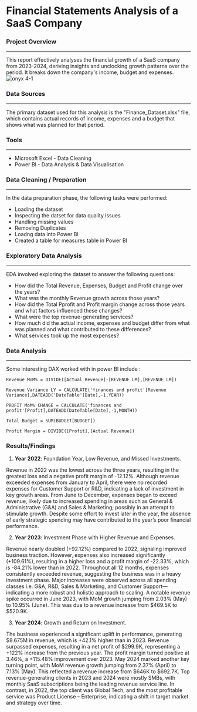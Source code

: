 # Financial Statements Analysis of a SaaS Company

### Project Overview
---
This report effectively analyses the financial growth of a SaaS company from 2023-2024, deriving insights and unclocking growth patterns over the period. It breaks down the company's income, budget and expenses.
![onyx 4-1](https://github.com/user-attachments/assets/2ab0854b-c3f2-4024-a66e-1812da463deb)



### Data Sources
---
The primary dataset used for this analysis is the "Finance_Dataset.xlsx" file, which contains actual records of income, expenses and a budget that shows what was planned for that period.

### Tools
---
- Microsoft Excel - Data Cleaning
- Power BI - Data Analysis & Data Visualisation

### Data Cleaning / Preparation 
---
In the data preparation phase, the following tasks were performed:
- Loading the dataset
- Inspecting the datset for data quality issues
- Handling missing values
- Removing Duplicates
- Loadng data into Power BI
- Created a table for measures table in Power BI

### Exploratory Data Analysis
---
EDA involved exploring the dataset to answer the following questions:
- How did the Total Revenue, Expenses, Budget and Profit change over the years?
- What was the monthly Revenue growth across those years?
- How did the Total Pprofit and Profit margin change across those years and what factors influenced these changes?
- What were the top revenue-generating services?
- How much did the actual income, expenses and budget differ from what was planned and what contributed to these differences?
- What services took up the most expenses?

### Data Analysis
---
Some interesting DAX worked with in power BI include :

``` DAX
Revenue MoM% = DIVIDE([Actual Revenue]-[REVENUE LM],[REVENUE LM])
```
```DAX
Revenue Variance LY = CALCULATE('finances and profit'[Revenue Variance],DATEADD('DateTable'[Date],-1,YEAR))
```
```DAX
PROFIT MoM% CHANGE = CALCULATE('finances and profit'[Profit],DATEADD(DateTable[Date],-1,MONTH))
```
```DAX
Total Budget = SUM(BUDGET[BUDGET])
```
```DAX
Profit Margin = DIVIDE([Profit],[Actual Revenue])
```
### Results/Findings
1. **Year 2022**: Foundation Year, Low Revenue, and Missed Investments.

Revenue in 2022 was the lowest across the three years, resulting in the greatest loss and a negative profit margin of -12.12%.
Although revenue exceeded expenses from January to April, there were no recorded expenses for Customer Support or R&D, indicating a lack of investment in key growth areas.
From June to December, expenses began to exceed revenue, likely due to increased spending in areas such as General & Administrative (G&A) and Sales & Marketing; possibly in an attempt to stimulate growth.
Despite some effort to invest later in the year, the absence of early strategic spending may have contributed to the year’s poor financial performance.

2. **Year 2023**: Investment Phase with Higher Revenue and Expenses.

Revenue nearly doubled (+92.12%) compared to 2022, signaling improved business traction.
However, expenses also increased significantly (+109.61%), resulting in a higher loss and a profit margin of -22.33%, which is -84.21% lower than in 2022.
Throughout all 12 months, expenses consistently exceeded revenue, suggesting the business was in a heavy investment phase.
Major increases were observed across all spending classes i.e. G&A, R&D, Sales & Marketing, and Customer Support—indicating a more robust and holistic approach to scaling.
A notable revenue spike occurred in June 2023, with MoM growth jumping from 2.03% (May) to 10.95% (June). This was due to a revenue increase from $469.5K to $520.9K.

3. **Year 2024**: Growth and Return on Investment.

The business experienced a significant uplift in performance, generating $8.675M in revenue, which is +42.1% higher than in 2023.
Revenue surpassed expenses, resulting in a net profit of $299.9K, representing a +122% increase from the previous year.
The profit margin turned positive at 3.46%, a +115.48% improvement over 2023.
May 2024 marked another key turning point, with MoM revenue growth jumping from 2.37% (April) to 7.13% (May). This reflected a revenue increase from $646K to $692.7K.
Top revenue-generating clients in 2023 and 2024 were mostly SMBs, with monthly SaaS subscriptions being the leading revenue service line.
In contrast, in 2022, the top client was Global Tech, and the most profitable service was Product License – Enterprise, indicating a shift in target market and strategy over time.

